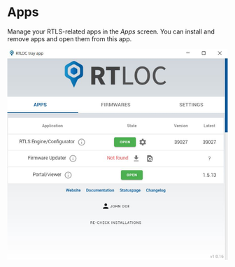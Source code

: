 # Apps
Manage your RTLS-related apps in the *Apps* screen. You can install and remove apps and open them from this app.

![App management](./img/apps.jpg)
